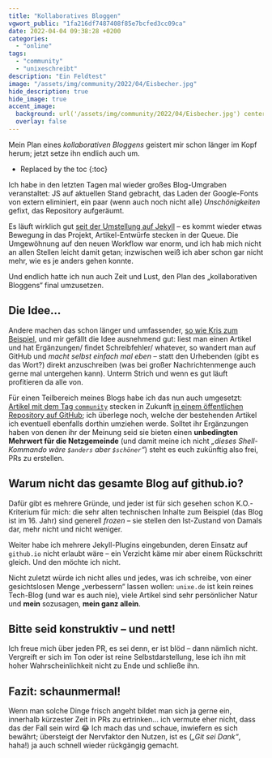 ```yaml
---
title: "Kollaboratives Bloggen"
vgwort_public: "1fa216df7487408f85e7bcfed3cc09ca"
date: 2022-04-04 09:38:28 +0200
categories:
  - "online"
tags:
  - "community"
  - "unixeschreibt"
description: "Ein Feldtest"
image: "/assets/img/community/2022/04/Eisbecher.jpg"
hide_description: true
hide_image: true
accent_image:
  background: url('/assets/img/community/2022/04/Eisbecher.jpg') center/cover
  overlay: false
---
```


Mein Plan eines *kollaborativen Bloggens* geistert mir schon länger im Kopf herum; jetzt setze ihn endlich auch um.

* Replaced by the toc
{:toc}

Ich habe in den letzten Tagen mal wieder großes Blog-Umgraben veranstaltet: JS auf aktuellen Stand gebracht, das Laden der Google-Fonts von extern eliminiert, ein paar (wenn auch noch nicht alle) *Unschönigkeiten* gefixt, das Repository aufgeräumt.

Es läuft wirklich gut [seit der Umstellung auf Jekyll](/von-wordpress-zu-jekyll/) – es kommt wieder etwas Bewegung in das Projekt, Artikel-Entwürfe stecken in der Queue. Die Umgewöhnung auf den neuen Workflow war enorm, und ich hab mich nicht an allen Stellen leicht damit getan; inzwischen weiß ich aber schon gar nicht mehr, wie es je anders gehen konnte.

Und endlich hatte ich nun auch Zeit und Lust, den Plan des „kollaborativen Bloggens“ final umzusetzen.

## Die Idee...
Andere machen das schon länger und umfassender, [so wie Kris zum Beispiel](https://blog.koehntopp.info/contribute/), und mir gefällt die Idee ausnehmend gut: liest man einen Artikel und hat Ergänzungen/ findet Schreibfehler/ whatever, so wandert man auf GitHub und *macht selbst einfach mal eben* – statt den Urhebenden (gibt es das Wort?) direkt anzuschreiben (was bei großer Nachrichtenmenge auch gerne mal untergehen kann). Unterm Strich und wenn es gut läuft profitieren da alle von.

Für einen Teilbereich meines Blogs habe ich das nun auch umgesetzt: [Artikel mit dem Tag `community`](/tag-community/) stecken in Zukunft [in einem öffentlichen Repository auf GitHub](https://github.com/netzwerkgoettin/community); ich überlege noch, welche der bestehenden Artikel ich eventuell ebenfalls dorthin umziehen werde. Solltet ihr Ergänzungen haben von denen ihr der Meinung seid sie bieten einen **unbedingten Mehrwert für die Netzgemeinde** (und damit meine ich nicht *„dieses Shell-Kommando wäre `$anders` aber `$schöner`“*) steht es euch zukünftig also frei, PRs zu erstellen.

## Warum nicht das gesamte Blog auf github.io?
Dafür gibt es mehrere Gründe, und jeder ist für sich gesehen schon K.O.-Kriterium für mich: die sehr alten technischen Inhalte zum Beispiel (das Blog ist im 16. Jahr) sind generell *frozen* – sie stellen den Ist-Zustand von Damals dar, mehr nicht und nicht weniger.

Weiter habe ich mehrere Jekyll-Plugins eingebunden, deren Einsatz auf `github.io` nicht erlaubt wäre – ein Verzicht käme mir aber einem Rückschritt gleich. Und den möchte ich nicht.

Nicht zuletzt würde ich nicht alles und jedes, was ich schreibe, von einer gesichtslosen Menge „verbessern“ lassen wollen: `unixe.de` ist kein reines Tech-Blog (und war es auch nie), viele Artikel sind sehr persönlicher Natur und **mein** sozusagen, **mein ganz allein**.

## Bitte seid konstruktiv – und nett!
Ich freue mich über jeden PR, es sei denn, er ist blöd – dann nämlich nicht. Vergreift er sich im Ton oder ist reine Selbstdarstellung, lese ich ihn mit hoher Wahrscheinlichkeit nicht zu Ende und schließe ihn.

## Fazit: schaunmermal!
Wenn man solche Dinge frisch angeht bildet man sich ja gerne ein, innerhalb kürzester Zeit in PRs zu ertrinken... ich vermute eher nicht, dass das der Fall sein wird 😂 Ich mach das und schaue, inwiefern es sich bewährt; übersteigt der Nervfaktor den Nutzen, ist es (*„Git sei Dank“*, haha!) ja auch schnell wieder rückgängig gemacht.